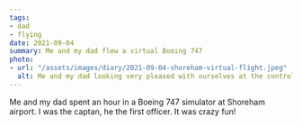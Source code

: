 ```yaml
---
tags:
- dad
- flying
date: 2021-09-04
summary: Me and my dad flew a virtual Boeing 747
photo:
- url: "/assets/images/diary/2021-09-04-shoreham-virtual-flight.jpeg"
  alt: Me and my dad looking very pleased with ourselves at the controls of a Boeing 747
---
```

Me and my dad spent an hour in a Boeing 747 simulator at Shoreham airport. I was the captan, he the first officer. It was crazy fun!